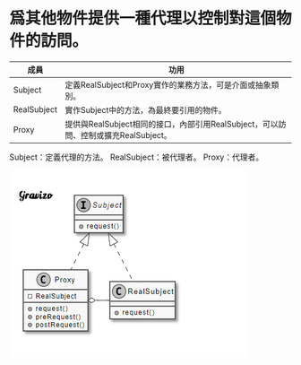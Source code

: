 # 爲其他物件提供一種代理以控制對這個物件的訪問。

| 成員        | 功用                                                                                      |
|-------------|-------------------------------------------------------------------------------------------|
| Subject     | 定義RealSubject和Proxy實作的業務方法，可是介面或抽象類別。                                |
| RealSubject | 實作Subject中的方法，為最終要引用的物件。                                                 |
| Proxy       | 提供與RealSubject相同的接口，內部引用RealSubject，可以訪問、控制或擴充RealSubject。 |

Subject：定義代理的方法。
RealSubject：被代理者。
Proxy：代理者。


![img.png](img.png)







